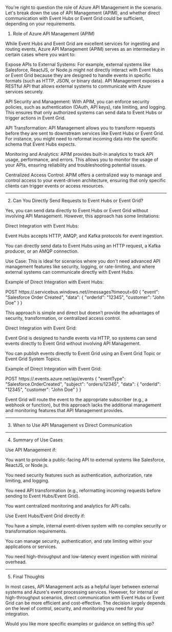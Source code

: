 You're right to question the role of Azure API Management in the scenario. Let's break down the use of API Management (APIM), and whether direct communication with Event Hubs or Event Grid could be sufficient, depending on your requirements.

1. Role of Azure API Management (APIM)

While Event Hubs and Event Grid are excellent services for ingesting and routing events, Azure API Management (APIM) serves as an intermediary in certain cases where you want to:

Expose APIs to External Systems: For example, external systems like Salesforce, ReactJS, or Node.js might not directly interact with Event Hubs or Event Grid because they are designed to handle events in specific formats (such as HTTP, JSON, or binary data). API Management exposes a RESTful API that allows external systems to communicate with Azure services securely.

API Security and Management: With APIM, you can enforce security policies, such as authentication (OAuth, API keys), rate limiting, and logging. This ensures that only authorized systems can send data to Event Hubs or trigger actions in Event Grid.

API Transformation: API Management allows you to transform requests before they are sent to downstream services like Event Hubs or Event Grid. For instance, you might need to reformat incoming data into the specific schema that Event Hubs expects.

Monitoring and Analytics: APIM provides built-in analytics to track API usage, performance, and errors. This allows you to monitor the usage of your APIs, ensuring reliability and troubleshooting potential issues.

Centralized Access Control: APIM offers a centralized way to manage and control access to your event-driven architecture, ensuring that only specific clients can trigger events or access resources.



---

2. Can You Directly Send Requests to Event Hubs or Event Grid?

Yes, you can send data directly to Event Hubs or Event Grid without involving API Management. However, this approach has some limitations:

Direct Integration with Event Hubs:

Event Hubs accepts HTTP, AMQP, and Kafka protocols for event ingestion.

You can directly send data to Event Hubs using an HTTP request, a Kafka producer, or an AMQP connection.

Use Case: This is ideal for scenarios where you don't need advanced API management features like security, logging, or rate-limiting, and where external systems can communicate directly with Event Hubs.


Example of Direct Integration with Event Hubs:

POST https://<namespace>.servicebus.windows.net/<eventhub>/messages?timeout=60
{
  "event": "Salesforce Order Created",
  "data": {
    "orderId": "12345",
    "customer": "John Doe"
  }
}

This approach is simple and direct but doesn’t provide the advantages of security, transformation, or centralized access control.


Direct Integration with Event Grid:

Event Grid is designed to handle events via HTTP, so systems can send events directly to Event Grid without involving API Management.

You can publish events directly to Event Grid using an Event Grid Topic or Event Grid System Topics.


Example of Direct Integration with Event Grid:

POST https://<eventgrid-topic>.events.azure.net/api/events
{
  "eventType": "Salesforce.OrderCreated",
  "subject": "orders/12345",
  "data": {
    "orderId": "12345",
    "customer": "John Doe"
  }
}

Event Grid will route the event to the appropriate subscriber (e.g., a webhook or function), but this approach lacks the additional management and monitoring features that API Management provides.



---

3. When to Use API Management vs Direct Communication


---

4. Summary of Use Cases

Use API Management if:

You want to provide a public-facing API to external systems like Salesforce, ReactJS, or Node.js.

You need security features such as authentication, authorization, rate limiting, and logging.

You need API transformation (e.g., reformatting incoming requests before sending to Event Hubs/Event Grid).

You want centralized monitoring and analytics for API calls.


Use Event Hubs/Event Grid directly if:

You have a simple, internal event-driven system with no complex security or transformation requirements.

You can manage security, authentication, and rate limiting within your applications or services.

You need high-throughput and low-latency event ingestion with minimal overhead.




---

5. Final Thoughts

In most cases, API Management acts as a helpful layer between external systems and Azure's event processing services. However, for internal or high-throughput scenarios, direct communication with Event Hubs or Event Grid can be more efficient and cost-effective. The decision largely depends on the level of control, security, and monitoring you need for your integration.

Would you like more specific examples or guidance on setting this up?

